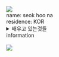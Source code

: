 <img src="https://capsule-render.vercel.app/api?color=A3DCBE&height=300&section=header&text=esportsdevboi&fontSize=70" />
<br>name: seok hoo na</br>
 residence: KOR
<details>
 <summary>
 배우고 있는것들
 <br>information<br/>  
</summary>
<h3>📚 Tech Stack 📚</h3>
<img src="https://img.shields.io/badge/js-F7DF1E?style=for-the-badge&logo=js&logoColor=white"/></a>
 <img src="https://img.shields.io/badge/Spring_Security-6DB33F?style=for-the-badge&logo=Spring-Security&logoColor=white"/>
<img src="https://img.shields.io/badge/springboot-6DB33F?style=for-the-badge&logo=springboot&logoColor=white"/></a>
<img src="https://img.shields.io/badge/Java-007396?style=for-the-badge&logo=OpenJDK&logoColor=white"/>
   <img src="https://img.shields.io/badge/Kotlin-7F52FF?style=for-the-badge&logo=Kotlin&logoColor=white">
 <p>🛠 Tools 🛠</p>
<img src="https://img.shields.io/badge/IntelliJ_IDEA-000000.svg?style=for-the-badge&logo=intellij-idea&logoColor=white"/>
 <img src="https://img.shields.io/badge/Eclipse%20IDE-2C2255?style=flat&logo=EclipseIDE&logoColor=white" />
	<img src="https://img.shields.io/badge/Visual%20Studio%20Code-007ACC?style=flat&logo=VisualStudioCode&logoColor=white" />
<p>database</p>
<br>
<img src="https://img.shields.io/badge/mysql-4479A1?style=for-the-badge&logo=mysql&logoColor=white"/></a>
</details>
   <br><img src="https://github-readme-stats.vercel.app/api/top-langs/?username=cokkiboy&layout=compact"></br>


